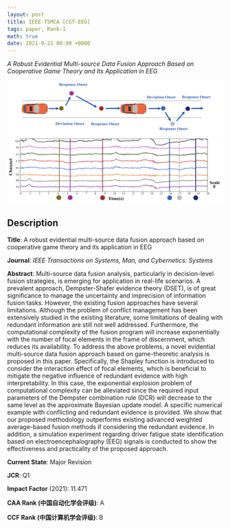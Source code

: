 ```yaml
---
layout: post
title: IEEE-TSMCA [CGT-EEG]
tags: paper, Rank-1
math: true
date: 2021-9-21 00:00 +0800
---
```

*A Robust Evidential Multi-source Data Fusion Approach Based on Cooperative Game Theory and Its Application in EEG*

![GA](https://github.com/Samlzy/pics/raw/Samlzy-patch-1/LiuXiao06-1.png)
![GA](https://github.com/Samlzy/pics/raw/Samlzy-patch-1/LiuXiao06-2.png)

## Description

**Title**: A robust evidential multi-source data fusion approach based on cooperative game theory and its application in EEG

**Journal**: *IEEE Transactions on Systems, Man, and Cybernetics: Systems*

**Abstract**: Multi-source data fusion analysis, particularly in decision-level fusion strategies, is emerging for application in real-life scenarios. A prevalent approach, Dempster-Shafer evidence theory (DSET), is of great significance to manage the uncertainty and imprecision of information fusion tasks. However, the existing fusion approaches have several limitations. Although the problem of conflict management has been extensively studied in the existing literature, some limitations of dealing with redundant information are still not well addressed. Furthermore, the computational complexity of the fusion program will increase exponentially with the number of focal elements in the frame of discernment, which reduces its availability. To address the above problems, a novel evidential multi-source data fusion approach based on game-theoretic analysis is proposed in this paper. Specifically, the Shapley function is introduced to consider the interaction effect of focal elements, which is beneficial to mitigate the negative influence of redundant evidence with high interpretability. In this case, the exponential explosion problem of computational complexity can be alleviated since the required input parameters of the Dempster combination rule (DCR) will decrease to the same level as the approximate Bayesian update model. A specific numerical example with conflicting and redundant evidence is provided. We show that our proposed methodology outperforms existing advanced weighted average-based fusion methods if considering the redundant evidence. In addition, a simulation experiment regarding driver fatigue state identification based on electroencephalography (EEG) signals is conducted to show the effectiveness and practicality of the proposed approach.

**Current State**: Major Revision

**JCR**: Q1

**Impact Factor** (2021): 11.471

**CAA Rank (中国自动化学会评级)**: A

**CCF Rank (中国计算机学会评级)**: B
